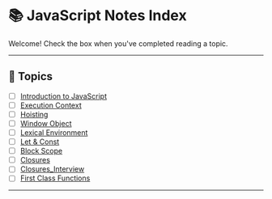 # 📚 JavaScript Notes Index

Welcome! Check the box when you've completed reading a topic.

---

## 📄 Topics
- [ ] [Introduction to JavaScript](./INTRODUCTION.md)
- [ ] [Execution Context](./EXEC_CONT.md)
- [ ] [Hoisting](./HOISTING.md)
- [ ] [Window Object](./window.md)
- [ ] [Lexical Environment](./lexicalenv.md)
- [ ] [Let & Const](./let_Const.md)
- [ ] [Block Scope](./blockScope.md)
- [ ] [Closures](./Closures.md)
- [ ] [Closures_Interview](./ClosureInterview.md)
- [ ] [First Class Functions](./AnonymousFunc.md)

---


